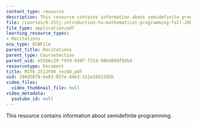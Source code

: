 ```yaml
---
content_type: resource
description: This resource contains information about semidefinite programming.
file: /courses/6-251j-introduction-to-mathematical-programming-fall-2009/286d5070be83057e8de3151e28522d5b_MIT6_251JF09_rec08.pdf
file_type: application/pdf
learning_resource_types:
- Recitations
ocw_type: OCWFile
parent_title: Recitations
parent_type: CourseSection
parent_uid: e55bbc29-f959-930f-f319-90bd860f92b4
resourcetype: Document
title: MIT6_251JF09_rec08.pdf
uid: 286d5070-be83-057e-8de3-151e28522d5b
video_files:
  video_thumbnail_file: null
video_metadata:
  youtube_id: null
---
```

This resource contains information about semidefinite programming.

